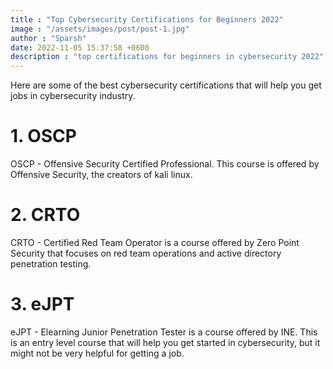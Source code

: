 ```yaml
---
title : "Top Cybersecurity Certifications for Beginners 2022"
image : "/assets/images/post/post-1.jpg"
author : "Sparsh"
date: 2022-11-05 15:37:58 +0600
description : "top certifications for beginners in cybersecurity 2022"
---
```


Here are some of the best cybersecurity certifications that will help you get jobs in cybersecurity industry.

# 1. OSCP

OSCP - Offensive Security Certified Professional. This course is offered by Offensive Security, the creators of kali linux.

# 2. CRTO

CRTO - Certified Red Team Operator is a course offered by Zero Point Security that focuses on red team operations and active directory penetration testing.

# 3. eJPT

eJPT - Elearning Junior Penetration Tester is a course offered by INE. This is an entry level course that will help you get started in cybersecurity, but it might not be very helpful for getting a job.